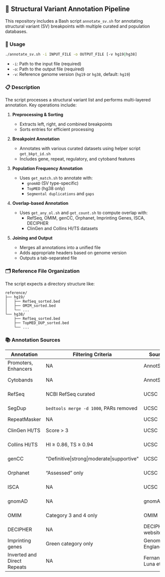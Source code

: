
## 🧬 Structural Variant Annotation Pipeline

This repository includes a Bash script `annotate_sv.sh` for annotating structural variant (SV) breakpoints with multiple curated and population databases.

### 🔧 Usage

```bash
./annotate_sv.sh -i INPUT_FILE -o OUTPUT_FILE [-v hg19|hg38]
```

- `-i`: Path to the input file (required)
- `-o`: Path to the output file (required)
- `-v`: Reference genome version (`hg19` or `hg38`, default: `hg19`)

### 📋 Description

The script processes a structural variant list and performs multi-layered annotation. Key operations include:

1. **Preprocessing & Sorting**
   - Extracts left, right, and combined breakpoints
   - Sorts entries for efficient processing

2. **Breakpoint Annotation**
   - Annotates with various curated datasets using helper script `get_bkpt_id.sh`
   - Includes gene, repeat, regulatory, and cytoband features

3. **Population Frequency Annotation**
   - Uses `get_match.sh` to annotate with:
     - `gnomAD` (SV type-specific)
     - `TopMED` (hg38 only)
     - `Segmental duplications` and `gaps`

4. **Overlap-based Annotation**
   - Uses `get_any_ol.sh` and `get_count.sh` to compute overlap with:
     - RefSeq, OMIM, genCC, Orphanet, Imprinting Genes, ISCA, DECIPHER
     - ClinGen and Collins HI/TS datasets

5. **Joining and Output**
   - Merges all annotations into a unified file
   - Adds appropriate headers based on genome version
   - Outputs a tab-separated file

### 🗂️ Reference File Organization

The script expects a directory structure like:
```
reference/
├── hg19/
│   ├── RefSeq_sorted.bed
│   ├── OMIM_sorted.bed
│   └── ...
└── hg38/
    ├── RefSeq_sorted.bed
    ├── TopMED_DUP_sorted.bed
    └── ...
```

### 📚 Annotation Sources

| Annotation                 | Filtering Criteria                          | Source                 | Reference                                |
|---------------------------|---------------------------------------------|------------------------|------------------------------------------|
| Promoters, Enhancers      | NA                                          | AnnotSV                | Geoffroy et al. 2018                      |
| Cytobands                 | NA                                          | AnnotSV                | Geoffroy et al. 2018                      |
| RefSeq                    | NCBI RefSeq curated                         | UCSC                   | Pruitt KD et al. 2014                     |
| SegDup                    | `bedtools merge -d 1000`, PARs removed      | UCSC                   | Bailey JA et al. 2022                     |
| RepeatMasker              | NA                                          | UCSC                   | [RepeatMasker](https://www.repeatmasker.org) |
| ClinGen HI/TS             | Score > 3                                   | UCSC                   | Rehm HL 2015 et al.                       |
| Collins HI/TS             | HI ≥ 0.86, TS ≥ 0.94                        | UCSC                   | Collins RL et al. 2022                    |
| genCC                     | "Definitive\|strong\|moderate\|supportive"  | UCSC                   | DeStefano MT et al. 2022                  |
| Orphanet                  | “Assessed” only                             | UCSC                   | Pavan S et al. 2017                       |
| ISCA                      | NA                                          | UCSC                   | Rehm HL 2015 et al.                       |
| gnomAD                    | NA                                          | gnomAD                 | Konrad J et al. 2020                      |
| OMIM                      | Category 3 and 4 only                       | OMIM                   | Amberger J et al. 2009                    |
| DECIPHER                  | NA                                          | DECIPHER website       | [DECIPHER](https://www.deciphergenomics.org) |
| Imprinting genes          | Green category only                         | Genomic England        | Valter et al. 2019                        |
| Inverted and Direct Repeats | NA                                        | Fernandez-Luna et al.  | Fernandez-Luna et al. 2024               |
